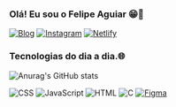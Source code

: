 
### Olá! Eu sou o Felipe Aguiar 😁💚

[![Blog](https://img.shields.io/badge/LinkedIn-0077B5?style=for-the-badge&logo=linkedin&logoColor=white)](https://www.linkedin.com/in/felipe-aguiar-475687239/)
[![Instagram](https://img.shields.io/badge/Instagram-E4405F?style=for-the-badge&logo=instagram&logoColor=white)](https://www.instagram.com/felipeaguiar.04/)
[![Netlify](https://img.shields.io/badge/Netlify-00C7B7?style=for-the-badge&logo=netlify&logoColor=white)](https://app.netlify.com/teams/felipetaguiar/overview)
### Tecnologias do dia a dia.🌐

![Anurag's GitHub stats](https://github-readme-stats.vercel.app/api?username=anuraghazra&show_icons=true&theme=dark)

![CSS](https://img.shields.io/badge/CSS-239120?&style=for-the-badge&logo=css3&logoColor=white)
![JavaScript](https://img.shields.io/badge/JavaScript-323330?style=for-the-badge&logo=javascript&logoColor=F7DF1E)
![HTML](https://img.shields.io/badge/HTML5-E34F26?style=for-the-badge&logo=html5&logoColor=white)
![C](https://img.shields.io/badge/C-00599C?style=for-the-badge&logo=c&logoColor=white)
[![Figma](https://img.shields.io/badge/Figma-F24E1E?style=for-the-badge&logo=figma&logoColor=white)](https://www.figma.com/files/recents-and-sharing/recently-viewed?fuid=1151841077152598485)
